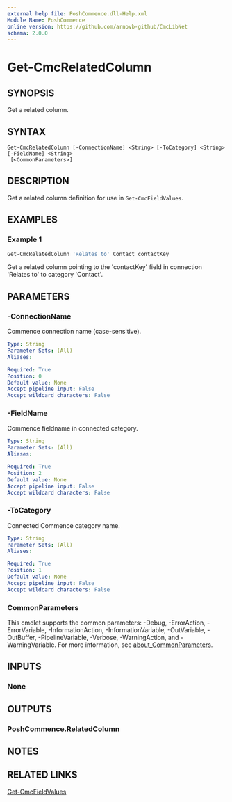 ```yaml
---
external help file: PoshCommence.dll-Help.xml
Module Name: PoshCommence
online version: https://github.com/arnovb-github/CmcLibNet
schema: 2.0.0
---
```


# Get-CmcRelatedColumn

## SYNOPSIS
Get a related column.

## SYNTAX

```
Get-CmcRelatedColumn [-ConnectionName] <String> [-ToCategory] <String> [-FieldName] <String>
 [<CommonParameters>]
```

## DESCRIPTION
Get a related column definition for use in `Get-CmcFieldValues`.

## EXAMPLES

### Example 1
```powershell
Get-CmcRelatedColumn 'Relates to' Contact contactKey
```

Get a related column pointing to the 'contactKey' field in connection 'Relates to' to category 'Contact'.

## PARAMETERS

### -ConnectionName
Commence connection name (case-sensitive).

```yaml
Type: String
Parameter Sets: (All)
Aliases:

Required: True
Position: 0
Default value: None
Accept pipeline input: False
Accept wildcard characters: False
```

### -FieldName
Commence fieldname in connected category.

```yaml
Type: String
Parameter Sets: (All)
Aliases:

Required: True
Position: 2
Default value: None
Accept pipeline input: False
Accept wildcard characters: False
```

### -ToCategory
Connected Commence category name.

```yaml
Type: String
Parameter Sets: (All)
Aliases:

Required: True
Position: 1
Default value: None
Accept pipeline input: False
Accept wildcard characters: False
```

### CommonParameters
This cmdlet supports the common parameters: -Debug, -ErrorAction, -ErrorVariable, -InformationAction, -InformationVariable, -OutVariable, -OutBuffer, -PipelineVariable, -Verbose, -WarningAction, and -WarningVariable. For more information, see [about_CommonParameters](http://go.microsoft.com/fwlink/?LinkID=113216).

## INPUTS

### None

## OUTPUTS

### PoshCommence.RelatedColumn
## NOTES

## RELATED LINKS

[Get-CmcFieldValues](Get-CmcFieldValues.md)